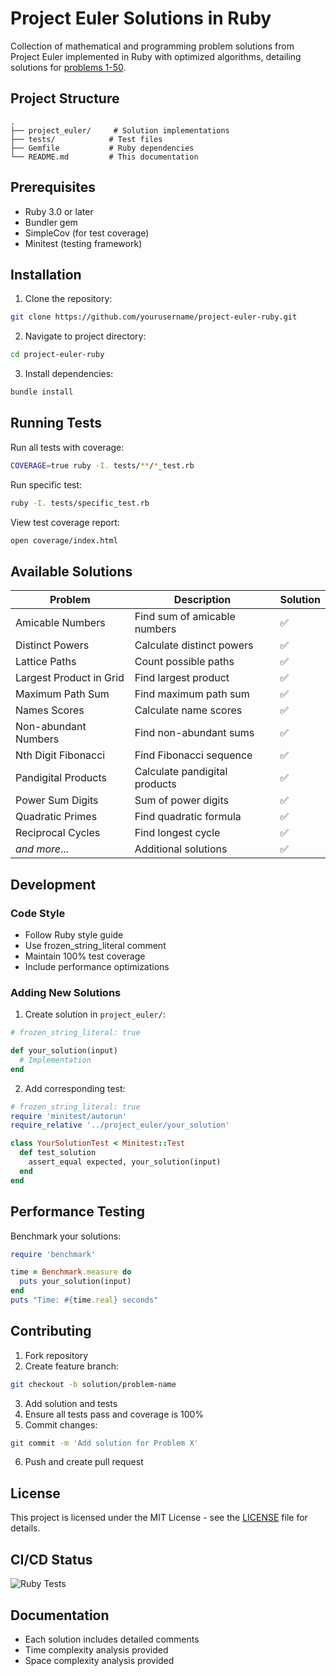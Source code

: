 # Project Euler Solutions in Ruby

Collection of mathematical and programming problem solutions from Project Euler implemented in Ruby with optimized algorithms, detailing solutions for [problems 1-50](https://projecteuler.net/archives).

## Project Structure

```
.
├── project_euler/     # Solution implementations
├── tests/            # Test files
├── Gemfile           # Ruby dependencies
└── README.md         # This documentation
```

## Prerequisites

- Ruby 3.0 or later
- Bundler gem
- SimpleCov (for test coverage)
- Minitest (testing framework)

## Installation

1. Clone the repository:

```sh
git clone https://github.com/yourusername/project-euler-ruby.git
```

2. Navigate to project directory:

```sh
cd project-euler-ruby
```

3. Install dependencies:

```sh
bundle install
```

## Running Tests

Run all tests with coverage:

```sh
COVERAGE=true ruby -I. tests/**/*_test.rb
```

Run specific test:

```sh
ruby -I. tests/specific_test.rb
```

View test coverage report:

```sh
open coverage/index.html
```

## Available Solutions

| Problem | Description | Solution |
|---------|------------|----------|
| Amicable Numbers | Find sum of amicable numbers | ✅ |
| Distinct Powers | Calculate distinct powers | ✅ |
| Lattice Paths | Count possible paths | ✅ |
| Largest Product in Grid | Find largest product | ✅ |
| Maximum Path Sum | Find maximum path sum | ✅ |
| Names Scores | Calculate name scores | ✅ |
| Non-abundant Numbers | Find non-abundant sums | ✅ |
| Nth Digit Fibonacci | Find Fibonacci sequence | ✅ |
| Pandigital Products | Calculate pandigital products | ✅ |
| Power Sum Digits | Sum of power digits | ✅ |
| Quadratic Primes | Find quadratic formula | ✅ |
| Reciprocal Cycles | Find longest cycle | ✅ |
| *and more*... | Additional solutions | ✅ |

## Development

### Code Style

- Follow Ruby style guide
- Use frozen_string_literal comment
- Maintain 100% test coverage
- Include performance optimizations

### Adding New Solutions

1. Create solution in `project_euler/`:

```ruby
# frozen_string_literal: true

def your_solution(input)
  # Implementation
end
```

2. Add corresponding test:

```ruby
# frozen_string_literal: true
require 'minitest/autorun'
require_relative '../project_euler/your_solution'

class YourSolutionTest < Minitest::Test
  def test_solution
    assert_equal expected, your_solution(input)
  end
end
```

## Performance Testing

Benchmark your solutions:

```ruby
require 'benchmark'

time = Benchmark.measure do
  puts your_solution(input)
end
puts "Time: #{time.real} seconds"
```

## Contributing

1. Fork repository
2. Create feature branch:

```sh
git checkout -b solution/problem-name
```

3. Add solution and tests
4. Ensure all tests pass and coverage is 100%
5. Commit changes:

```sh
git commit -m 'Add solution for Problem X'
```

6. Push and create pull request

## License

This project is licensed under the MIT License - see the [LICENSE](LICENSE) file for details.

## CI/CD Status

![Ruby Tests](https://github.com/see-why/test-folder/actions/workflows/ci.yml/badge.svg)

## Documentation

- Each solution includes detailed comments
- Time complexity analysis provided
- Space complexity analysis provided
